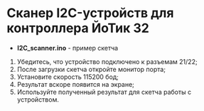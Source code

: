 # Сканер I2C-устройств для контроллера ЙоТик 32 

- **I2C_scanner.ino** - пример скетча 

1. Убедитесь, что устройство подключено к разъемам 21/22;
2. После загрузки скетча откройте монитор порта;
3. Установите скорость 115200 бод;
4. Результат вскоре появится на экране;
5. Используйте полученный результат для скетча работы с устройством.